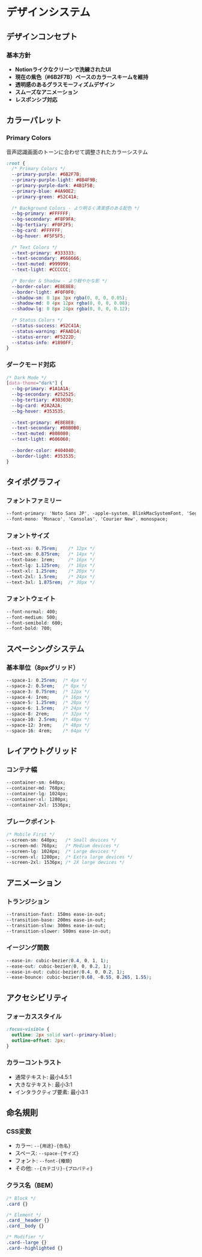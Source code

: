 # デザインシステム

## デザインコンセプト

### 基本方針
- **Notionライクなクリーンで洗練されたUI**
- **現在の紫色（#6B2F7B）ベースのカラースキームを維持**
- **透明感のあるグラスモーフィズムデザイン**
- **スムーズなアニメーション**
- **レスポンシブ対応**

## カラーパレット

### Primary Colors
音声認識画面のトーンに合わせて調整されたカラーシステム

```css
:root {
  /* Primary Colors */
  --primary-purple: #6B2F7B;
  --primary-purple-light: #8B4F9B;
  --primary-purple-dark: #4B1F5B;
  --primary-blue: #4A90E2;
  --primary-green: #52C41A;
  
  /* Background Colors - より明るく清潔感のある配色 */
  --bg-primary: #FFFFFF;
  --bg-secondary: #F8F9FA;
  --bg-tertiary: #F0F2F5;
  --bg-card: #FFFFFF;
  --bg-hover: #F5F5F5;
  
  /* Text Colors */
  --text-primary: #333333;
  --text-secondary: #666666;
  --text-muted: #999999;
  --text-light: #CCCCCC;
  
  /* Border & Shadow - より軽やかな影 */
  --border-color: #E8E8E8;
  --border-light: #F0F0F0;
  --shadow-sm: 0 1px 3px rgba(0, 0, 0, 0.05);
  --shadow-md: 0 4px 12px rgba(0, 0, 0, 0.08);
  --shadow-lg: 0 8px 24px rgba(0, 0, 0, 0.12);
  
  /* Status Colors */
  --status-success: #52C41A;
  --status-warning: #FAAD14;
  --status-error: #F5222D;
  --status-info: #1890FF;
}
```

### ダークモード対応
```css
/* Dark Mode */
[data-theme="dark"] {
  --bg-primary: #1A1A1A;
  --bg-secondary: #252525;
  --bg-tertiary: #303030;
  --bg-card: #2A2A2A;
  --bg-hover: #353535;
  
  --text-primary: #E8E8E8;
  --text-secondary: #B0B0B0;
  --text-muted: #808080;
  --text-light: #606060;
  
  --border-color: #404040;
  --border-light: #353535;
}
```

## タイポグラフィ

### フォントファミリー
```css
--font-primary: 'Noto Sans JP', -apple-system, BlinkMacSystemFont, 'Segoe UI', sans-serif;
--font-mono: 'Monaco', 'Consolas', 'Courier New', monospace;
```

### フォントサイズ
```css
--text-xs: 0.75rem;    /* 12px */
--text-sm: 0.875rem;   /* 14px */
--text-base: 1rem;     /* 16px */
--text-lg: 1.125rem;   /* 18px */
--text-xl: 1.25rem;    /* 20px */
--text-2xl: 1.5rem;    /* 24px */
--text-3xl: 1.875rem;  /* 30px */
```

### フォントウェイト
```css
--font-normal: 400;
--font-medium: 500;
--font-semibold: 600;
--font-bold: 700;
```

## スペーシングシステム

### 基本単位（8pxグリッド）
```css
--space-1: 0.25rem;  /* 4px */
--space-2: 0.5rem;   /* 8px */
--space-3: 0.75rem;  /* 12px */
--space-4: 1rem;     /* 16px */
--space-5: 1.25rem;  /* 20px */
--space-6: 1.5rem;   /* 24px */
--space-8: 2rem;     /* 32px */
--space-10: 2.5rem;  /* 40px */
--space-12: 3rem;    /* 48px */
--space-16: 4rem;    /* 64px */
```

## レイアウトグリッド

### コンテナ幅
```css
--container-sm: 640px;
--container-md: 768px;
--container-lg: 1024px;
--container-xl: 1280px;
--container-2xl: 1536px;
```

### ブレークポイント
```css
/* Mobile First */
--screen-sm: 640px;   /* Small devices */
--screen-md: 768px;   /* Medium devices */
--screen-lg: 1024px;  /* Large devices */
--screen-xl: 1280px;  /* Extra large devices */
--screen-2xl: 1536px; /* 2X large devices */
```

## アニメーション

### トランジション
```css
--transition-fast: 150ms ease-in-out;
--transition-base: 200ms ease-in-out;
--transition-slow: 300ms ease-in-out;
--transition-slower: 500ms ease-in-out;
```

### イージング関数
```css
--ease-in: cubic-bezier(0.4, 0, 1, 1);
--ease-out: cubic-bezier(0, 0, 0.2, 1);
--ease-in-out: cubic-bezier(0.4, 0, 0.2, 1);
--ease-bounce: cubic-bezier(0.68, -0.55, 0.265, 1.55);
```

## アクセシビリティ

### フォーカススタイル
```css
:focus-visible {
  outline: 2px solid var(--primary-blue);
  outline-offset: 2px;
}
```

### カラーコントラスト
- 通常テキスト: 最小4.5:1
- 大きなテキスト: 最小3:1
- インタラクティブ要素: 最小3:1

## 命名規則

### CSS変数
- カラー: `--{用途}-{色名}`
- スペース: `--space-{サイズ}`
- フォント: `--font-{種類}`
- その他: `--{カテゴリ}-{プロパティ}`

### クラス名（BEM）
```css
/* Block */
.card {}

/* Element */
.card__header {}
.card__body {}

/* Modifier */
.card--large {}
.card--highlighted {}
```